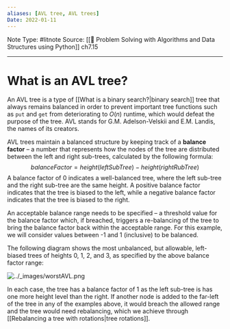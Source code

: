 ```yaml
---
aliases: [AVL tree, AVL trees]
Date: 2022-01-11
---
```

Note Type: #litnote
Source: [[📖 Problem Solving with Algorithms and Data Structures using Python]] ch7.15

---
# What is an AVL tree?
An AVL tree is a type of [[What is a binary search?|binary search]] tree that always remains balanced in order to prevent important tree functions such as `put` and `get` from deteriorating to $O(n)$ runtime, which would defeat the purpose of the tree. AVL stands for G.M. Adelson-Velskii and E.M. Landis, the names of its creators.

AVL trees maintain a balanced structure by keeping track of a **balance factor** – a number that represents how the nodes of the tree are distributed between the left and right sub-trees, calculated by the following formula:
$$balanceFactor = height(leftSubTree) - height(rightRubTree)$$
A balance factor of 0 indicates a well-balanced tree, where the left sub-tree and the right sub-tree are the same height. A positive balance factor indicates that the tree is biased to the left, while a negative balance factor indicates that the tree is biased to the right.

An acceptable balance range needs to be specified – a threshold value for the balance factor which, if breached, triggers a re-balancing of the tree to bring the balance factor back within the acceptable range. For this example, we will consider values between -1 and 1 (inclusive) to be balanced.

The following diagram shows the most unbalanced, but allowable, left-biased trees of heights 0, 1, 2, and 3, as specified by the above balance factor range:

![../_images/worstAVL.png](https://runestone.academy/ns/books/published/pythonds/_images/worstAVL.png)

In each case, the tree has a balance factor of 1 as the left sub-tree is has one more height level than the right. If another node is added to the far-left of the tree in any of the examples above, it would breach the allowed range and the tree would need rebalancing, which we achieve through [[Rebalancing a tree with rotations|tree rotations]].